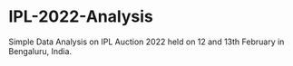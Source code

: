 # IPL-2022-Analysis
Simple Data Analysis on IPL Auction 2022 held on 12 and 13th February in Bengaluru, India.

